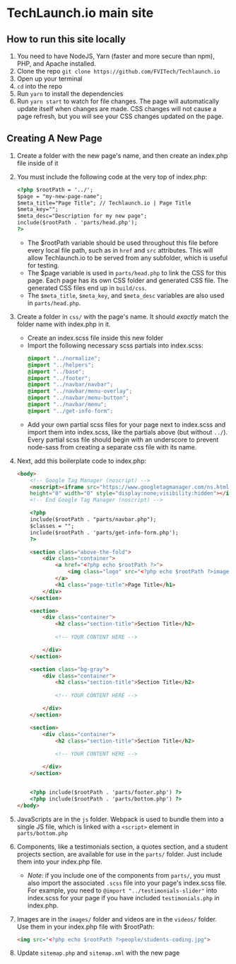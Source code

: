 # TechLaunch.io main site

## How to run this site locally

1. You need to have NodeJS, Yarn (faster and more secure than npm), PHP, and Apache installed.
2. Clone the repo `git clone https://github.com/FVITech/Techlaunch.io`
3. Open up your terminal
4. `cd` into the repo
5. Run `yarn` to install the dependencies
6. Run `yarn start` to watch for file changes. The page will automatically update itself when changes are made. CSS changes will not cause a page refresh, but you will see your CSS changes updated on the page.

## Creating A New Page

1. Create a folder with the new page's name, and then create an index.php file inside of it
2. You must include the following code at the very top of index.php:
    ```html
    <?php $rootPath = '../'; 
    $page = "my-new-page-name"; 
    $meta_title="Page Title"; // Techlaunch.io | Page Title
    $meta_key="";
    $meta_desc="Description for my new page";    
    include($rootPath . 'parts/head.php');
    ?>
    ```
    - The $rootPath variable should be used throughout this file before every local file path, such as in `href` and `src` attributes. This will allow Techlaunch.io to be served from any subfolder, which is useful for testing.
    - The $page variable is used in `parts/head.php` to link the CSS for this page. Each page has its own CSS folder and generated CSS file. The generated CSS files end up in `build/css`.
    - The `$meta_title`, `$meta_key`, and `$meta_desc` variables are also used in `parts/head.php`.
3. Create a folder in `css/` with the page's name. It should *exactly* match the folder name with index.php in it.
    - Create an index.scss file inside this new folder
    - Import the following necessary scss partials into index.scss:
        ```css
        @import "../normalize";
        @import "../helpers";
        @import "../base";
        @import "../footer";
        @import "../navbar/navbar";
        @import "../navbar/menu-overlay";
        @import "../navbar/menu-button";
        @import "../navbar/menu";
        @import "../get-info-form";
        ```
    - Add your own partial scss files for your page next to index.scss and import them into index.scss, like the partials above (but without `../`). Every partial scss file should begin with an underscore to prevent node-sass from creating a separate css file with its name.
4. Next, add this boilerplate code to index.php:
    ```html
    <body>
        <!-- Google Tag Manager (noscript) -->
        <noscript><iframe src="https://www.googletagmanager.com/ns.html?id=GTM-5DZRJ7D"
        height="0" width="0" style="display:none;visibility:hidden"></iframe></noscript>
        <!-- End Google Tag Manager (noscript) -->

        <?php
        include($rootPath . "parts/navbar.php");
        $classes = "";
        include($rootPath . 'parts/get-info-form.php');
        ?>

        <section class="above-the-fold">
            <div class="container">
                <a href="<?php echo $rootPath ?>">
                    <img class="logo" src="<?php echo $rootPath ?>images/logos/techlaunch_at_fvi_vertical_dark_bg.png" alt="FVI School of Technology logo">
                </a>
                <h1 class="page-title">Page Title</h1>
            </div>
        </section>

        <section>
            <div class="container">
                <h2 class="section-title">Section Title</h2>
                
                <!-- YOUR CONTENT HERE -->

            </div>
        </section>

        <section class="bg-gray">
            <div class="container">
                <h2 class="section-title">Section Title</h2>
                
                <!-- YOUR CONTENT HERE -->

            </div>
        </section>

        <section>
            <div class="container">
                <h2 class="section-title">Section Title</h2>
                
                <!-- YOUR CONTENT HERE -->

            </div>
        </section>


        <?php include($rootPath . 'parts/footer.php') ?>
        <?php include($rootPath . 'parts/bottom.php') ?>
    </body>
    ```

5. JavaScripts are in the `js` folder. Webpack is used to bundle them into a single JS file, which is linked with a `<script>` element in `parts/bottom.php`
6. Components, like a testimonials section, a quotes section, and a student projects section, are available for use in the `parts/` folder. Just include them into your index.php file. 
    - *Note*: if you include one of the components from `parts/`, you must also import the associated `.scss` file into your page's index.scss file. For example, you need to `@import "../testimonials-slider"` into index.scss for your page if you have included `testimonials.php` in index.php.
7. Images are in the `images/` folder and videos are in the `videos/` folder. Use them in your index.php file with $rootPath:
    ```html
    <img src="<?php echo $rootPath ?>people/students-coding.jpg">
    ```
8. Update `sitemap.php` and `sitemap.xml` with the new page
